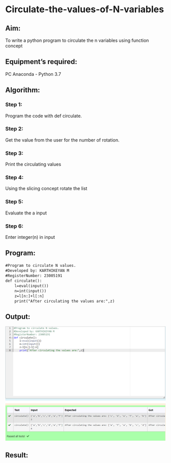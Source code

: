 # Circulate-the-values-of-N-variables
## Aim:
To write a python program to circulate the n variables using function concept
## Equipment’s required:
PC
Anaconda - Python 3.7
## Algorithm: 
### Step 1: 
Program the code with def circulate.
### Step 2:
Get the value from the user for the number of rotation. 
### Step 3: 
Print the circulating values
### Step 4: 
Using the slicing concept rotate the list
### Step 5: 
Evaluate the a input
### Step 6:
Enter integer(n) in input 
## Program:
``````
#Program to circulate N values.
#Developed by: KARTHIKEYAN M
#RegisterNumber: 23005191
def circulate():
    l=eval(input())
    n=int(input())
    z=l[n:]+l[:n]
    print("After circulating the values are:",z)
``````
## Output:
![OUTPUT](/circulate.png)
## Result:
